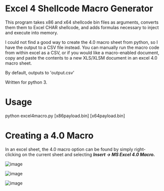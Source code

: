 # Excel 4 Shellcode Macro Generator

This program takes x86 and x64 shellcode bin files as arguments, converts them them to Excel CHAR shellcode, and adds formulas necessary to inject and execute into memory.

I could not find a good way to create the 4.0 macro sheet from python, so I have the output to a CSV file instead. You can manually run the macro code from within excel as a CSV, or if you would like a macro-enabled document, copy and paste the contents to a new XLS/XLSM document in an excel 4.0 macro sheet.

By default, outputs to 'output.csv'

Written for python 3.

# Usage

python excel4macro.py [x86payload.bin] [x64payload.bin]

# Creating a 4.0 Macro
In an excel sheet, the 4.0 macro option can be found by simply right-clicking on the current sheet and selecting ***Insert -> MS Excel 4.0 Macro.***

![image](https://user-images.githubusercontent.com/51035066/82890713-9b330680-9f1a-11ea-9e0f-c23b4b67bfce.png)

![image](https://user-images.githubusercontent.com/51035066/82890736-a423d800-9f1a-11ea-8937-04a98db48cc3.png)

![image](https://user-images.githubusercontent.com/51035066/82890763-ac7c1300-9f1a-11ea-91df-ba41c9fcde99.png)
